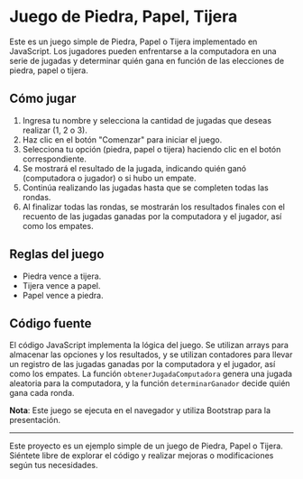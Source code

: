 # Juego de Piedra, Papel, Tijera

Este es un juego simple de Piedra, Papel o Tijera implementado en JavaScript. Los jugadores pueden enfrentarse a la computadora en una serie de jugadas y determinar quién gana en función de las elecciones de piedra, papel o tijera.

## Cómo jugar


1. Ingresa tu nombre y selecciona la cantidad de jugadas que deseas realizar (1, 2 o 3).
2. Haz clic en el botón "Comenzar" para iniciar el juego.
3. Selecciona tu opción (piedra, papel o tijera) haciendo clic en el botón correspondiente.
4. Se mostrará el resultado de la jugada, indicando quién ganó (computadora o jugador) o si hubo un empate.
5. Continúa realizando las jugadas hasta que se completen todas las rondas.
6. Al finalizar todas las rondas, se mostrarán los resultados finales con el recuento de las jugadas ganadas por la computadora y el jugador, así como los empates.

## Reglas del juego

- Piedra vence a tijera.
- Tijera vence a papel.
- Papel vence a piedra.

## Código fuente

El código JavaScript implementa la lógica del juego. Se utilizan arrays para almacenar las opciones y los resultados, y se utilizan contadores para llevar un registro de las jugadas ganadas por la computadora y el jugador, así como los empates. La función `obtenerJugadaComputadora` genera una jugada aleatoria para la computadora, y la función `determinarGanador` decide quién gana cada ronda.

**Nota**: Este juego se ejecuta en el navegador y utiliza Bootstrap para la presentación.

---

Este proyecto es un ejemplo simple de un juego de Piedra, Papel o Tijera. Siéntete libre de explorar el código y realizar mejoras o modificaciones según tus necesidades.
